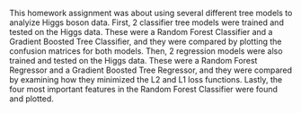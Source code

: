 This homework assignment was about using several different tree models to analyize Higgs boson data. First, 2 classifier tree models were trained and tested on the Higgs data. These were a Random Forest Classifier and a Gradient Boosted Tree Classifier, and they were compared by plotting the confusion matrices for both models. Then, 2 regression models were also trained and tested on the Higgs data. These were a Random Forest Regressor and a Gradient Boosted Tree Regressor, and they were compared by examining how they minimized the L2 and L1 loss functions. Lastly, the four most important features in the Random Forest Classifier were found and plotted.
